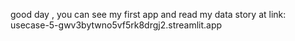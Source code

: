 good day ,
you can see my first app and read my data story at link:
usecase-5-gwv3bytwno5vf5rk8drgj2.streamlit.app
